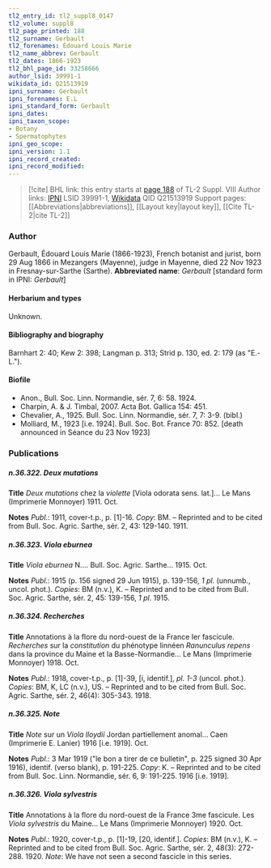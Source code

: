 ```yaml
---
tl2_entry_id: tl2_suppl8_0147
tl2_volume: suppl8
tl2_page_printed: 188
tl2_surname: Gerbault
tl2_forenames: Édouard Louis Marie
tl2_name_abbrev: Gerbault
tl2_dates: 1866-1923
tl2_bhl_page_id: 33258666
author_lsid: 39991-1
wikidata_id: Q21513919
ipni_surname: Gerbault
ipni_forenames: E.L
ipni_standard_form: Gerbault
ipni_dates: 
ipni_taxon_scope: 
- Botany
- Spermatophytes
ipni_geo_scope: 
ipni_version: 1.1
ipni_record_created: 
ipni_record_modified:
---
```


> [!cite] BHL link: this entry starts at [page 188](https://www.biodiversitylibrary.org/page/33258666) of TL-2 Suppl. VIII
> Author links: [IPNI](https://www.ipni.org/a/39991-1) LSID 39991-1, [Wikidata](https://www.wikidata.org/wiki/Q21513919) QID Q21513919
> Support pages: [[Abbreviations|abbreviations]], [[Layout key|layout key]], [[Cite TL-2|cite TL-2]]

### Author

Gerbault, Édouard Louis Marie (1866-1923), French botanist and jurist, born 29 Aug 1866 in Mezangers (Mayenne), judge in Mayenne, died 22 Nov 1923 in Fresnay-sur-Sarthe (Sarthe). 
**Abbreviated name**: *Gerbault* \[standard form in IPNI: *Gerbault*\]

#### Herbarium and types

Unknown.

#### Bibliography and biography

Barnhart 2: 40; Kew 2: 398; Langman p. 313; Strid p. 130, ed. 2: 179 (as "E.-L.").

#### Biofile

- Anon., Bull. Soc. Linn. Normandie, sér. 7, 6: 58. 1924.
- Charpin, A. & J. Timbal, 2007. Acta Bot. Gallica 154: 451.
- Chevalier, A., 1925. Bull. Soc. Linn. Normandie, sér. 7, 7: 3-9. (bibl.)
- Molliard, M., 1923 \[i.e. 1924\]. Bull. Soc. Bot. France 70: 852. \[death announced in Séance du 23 Nov 1923\]

### Publications

##### n.36.322. Deux mutations

**Title**
*Deux mutations* chez la *violette* \[Viola odorata sens. lat.\]... Le Mans (Imprimerie Monnoyer) 1911. Oct.

**Notes**
*Publ*.: 1911, cover-t.p., p. \[1\]-16. *Copy*: BM. – Reprinted and to be cited from Bull. Soc. Agric. Sarthe, sér. 2, 43: 129-140. 1911.

##### n.36.323. Viola eburnea

**Title**
*Viola eburnea* N.... Bull. Soc. Agric. Sarthe... 1915. Oct.

**Notes**
*Publ*.: 1915 (p. 156 signed 29 Jun 1915), p. 139-156, *1 pl*. (unnumb., uncol. phot.). *Copies*: BM (n.v.), K. – Reprinted and to be cited from Bull. Soc. Agric. Sarthe, sér. 2, 45: 139-156, *1 pl*. 1915.

##### n.36.324. Recherches

**Title**
Annotations à la flore du nord-ouest de la France Ier fascicule. *Recherches* sur la *constitution* du phénotype linnéen *Ranunculus repens* dans la province du Maine et la Basse-Normandie... Le Mans (Imprimerie Monnoyer) 1918. Oct.

**Notes**
*Publ*.: 1918, cover-t.p., p. \[1\]-39, \[i, identif.\], *pl. 1-3* (uncol. phot.). *Copies*: BM, K, LC (n.v.), US. – Reprinted and to be cited from Bull. Soc. Agric. Sarthe, sér. 2, 46(4): 305-343. 1918.

##### n.36.325. Note

**Title**
*Note* sur un *Viola lloydii* Jordan partiellement anomal... Caen (Imprimerie E. Lanier) 1916 \[i.e. 1919\]. Oct.

**Notes**
*Publ*.: 3 Mar 1919 ("le bon a tirer de ce bulletin", p. 225 signed 30 Apr 1916), identif. (verso blank), p. 191-225. *Copy*: K. – Reprinted and to be cited from Bull. Soc. Linn. Normandie, sér. 6, 9: 191-225. 1916 \[i.e. 1919\].

##### n.36.326. Viola sylvestris

**Title**
Annotations à la flore du nord-ouest de la France 3me fascicule. Les *Viola sylvestris* du Maine... Le Mans (Imprimerie Monnoyer) 1920. Oct.

**Notes**
*Publ*.: 1920, cover-t.p., p. \[1\]-19, \[20, identif.\]. *Copies*: BM (n.v.), K. – Reprinted and to be cited from Bull. Soc. Agric. Sarthe, sér. 2, 48(3): 272-288. 1920.
*Note*: We have not seen a second fascicle in this series.

